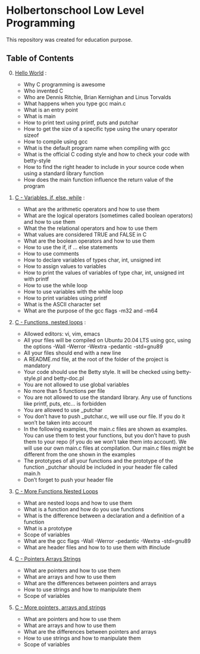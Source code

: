 # Holbertonschool Low Level Programming

This repository was created for education purpose.

## Table of Contents

0. [Hello World](./Project_0_hello_world/) :

    - Why C programming is awesome
    - Who invented C
    - Who are Dennis Ritchie, Brian Kernighan and Linus Torvalds
    - What happens when you type gcc main.c
    - What is an entry point
    - What is main
    - How to print text using printf, puts and putchar
    - How to get the size of a specific type using the unary operator sizeof
    - How to compile using gcc
    - What is the default program name when compiling with gcc
    - What is the official C coding style and how to check your code with betty-style
    - How to find the right header to include in your source code when using a standard library function
    - How does the main function influence the return value of the program


1. [C - Variables, if, else, while](./Project_1_variables_if_else_while/) :

    - What are the arithmetic operators and how to use them
    - What are the logical operators (sometimes called boolean operators) and how to use them
    - What the the relational operators and how to use them
    - What values are considered TRUE and FALSE in C
    - What are the boolean operators and how to use them
    - How to use the if, if ... else statements
    - How to use comments
    - How to declare variables of types char, int, unsigned int
    - How to assign values to variables
    - How to print the values of variables of type char, int, unsigned int with printf
    - How to use the while loop
    - How to use variables with the while loop
    - How to print variables using printf
    - What is the ASCII character set
    - What are the purpose of the gcc flags -m32 and -m64


2. [C - Functions, nested loops](./Project_2_functions_nested_loops/) :

    - Allowed editors: vi, vim, emacs
    - All your files will be compiled on Ubuntu 20.04 LTS using gcc, using the options -Wall -Werror -Wextra -pedantic -std=gnu89
    - All your files should end with a new line
    - A README.md file, at the root of the folder of the project is mandatory
    - Your code should use the Betty style. It will be checked using betty-style.pl and betty-doc.pl
    - You are not allowed to use global variables
    - No more than 5 functions per file
    - You are not allowed to use the standard library. Any use of functions like printf, puts, etc… is forbidden
    - You are allowed to use _putchar
    - You don’t have to push _putchar.c, we will use our file. If you do it won’t be taken into account
    - In the following examples, the main.c files are shown as examples. You can use them to test your functions, but you don’t have to push them to your repo (if you do we won’t take them into account). We will use our own main.c files at compilation. Our main.c files might be different from the one shown in the examples
    - The prototypes of all your functions and the prototype of the function _putchar should be included in your header file called main.h
    - Don’t forget to push your header file


3. [C - More Functions Nested Loops](./Project_3_more_functions_nested_loops/)
    
    - What are nested loops and how to use them
    - What is a function and how do you use functions
    - What is the difference between a declaration and a definition of a function
    - What is a prototype
    - Scope of variables
    - What are the gcc flags -Wall -Werror -pedantic -Wextra -std=gnu89
    - What are header files and how to to use them with #include


4. [C - Pointers Arrays Strings](./Project_4_pointers_arrays_strings/)

    - What are pointers and how to use them
    - What are arrays and how to use them
    - What are the differences between pointers and arrays
    - How to use strings and how to manipulate them
    - Scope of variables

5. [C - More pointers, arrays and strings](./pointers_arrays_strings/)

    - What are pointers and how to use them
    - What are arrays and how to use them
    - What are the differences between pointers and arrays
    - How to use strings and how to manipulate them
    - Scope of variables